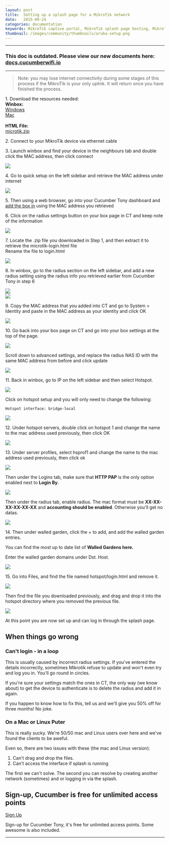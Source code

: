 ```yaml
---
layout: post
title:  Setting up a splash page for a MikroTik network
date:   2015-09-24
categories: documentation
keywords: MikroTik captive portal, MikroTik splash page hosting, MikroTik splash page not working, MikroTik splash page template, MikroTik splash page free, MikroTik splash page html
thumbnail: /images/community/thumbnails/aruba-setup.png
---
```


<hr>
<h3>This doc is outdated. Please view our new documents here:<br>
<a href="http://docs.cucumberwifi.io/article/106-mikrotik-splash-page-setup">docs.cucumberwifi.io</a></h3>
<hr>

>Note: you may lose internet connectivity during some stages of this process if the MikroTik is your only uplink. It will return once you have finished the process.


1\. Download the resources needed:<br>
**Winbox:** <br>
<a href="http://www.mikrotik.com/download">Windows</a> <br>
<a href="http://www.facchinibr.net/wp/29/05/2013/mikrotik-winbox-mac-osx-download/">Mac</a><br>
<br>
**HTML File:**<br>
<a href="http://www.cucumberwifi.io/downloads/microtik.zip">microtik.zip</a> <br>

2\. Connect to your MikroTik device via ethernet cable

3\. Launch winbox and find your device in the neighbours tab and double click the MAC address, then click connect

<div class="mdl-typography--text-center">
<img src="/images/community/tutorials/mikrotik/winbox-connect.png">
</div>

4\. Go to quick setup on the left sidebar and retrieve the MAC address under internet

<div class="mdl-typography--text-center">
<img src="/images/community/tutorials/mikrotik/winbox-mac.png">
</div>

5\. Then using a web browser, go into your Cucumber Tony dashboard and <a href="https://my.ctapp.io/?data-elevio-article=7107#/" class="dst">add the box in</a> using the MAC address you retrieved

6\. Click on the radius settings button on your box page in CT and keep note of the information

<div class="mdl-typography--text-center">
<img src="/images/community/tutorials/mikrotik/ct-radius.png">
</div>

7\. Locate the .zip file you downloaded in Step 1, and then extract it to retrieve the microtik-login.html file <br>
Rename the file to login.html

<div class="mdl-typography--text-center">
<img src="/images/community/tutorials/mikrotik/mikrotik-html.png">
</div>

8\. In winbox, go to the radius section on the left sidebar, and add a new radius setting using the radius info you retrieved earlier from Cucumber Tony in step 6

<div class="mdl-typography--text-center">
<img src="/images/community/tutorials/mikrotik/winbox-add-radius.png">
</div>
<div class="mdl-typography--text-center">
<img src="/images/community/tutorials/mikrotik/winbox-radius.png">
</div>

9\. Copy the MAC address that you added into CT and go to System > Identity and paste in the MAC address as your identity and click OK

<div class="mdl-typography--text-center">
<img src="/images/community/tutorials/mikrotik/winbox-identity.png">
</div>

10\. Go back into your box page on CT and go into your box settings at the top of the page.

<div class="mdl-typography--text-center">
<img src="/images/community/tutorials/mikrotik/ct-box-settings.png">
</div>

Scroll down to advanced settings, and replace the radius NAS ID with the same MAC address from before and click update

<div class="mdl-typography--text-center">
<img src="/images/community/tutorials/mikrotik/ct-nas.png">
</div>

11\. Back in winbox, go to IP on the left sidebar and then select Hotspot.

<div class="mdl-typography--text-center">
<img src="/images/community/tutorials/mikrotik/winbox-hotspot.png">
</div>

Click on hotspot setup and you will only need to change the following: <br>
```
Hotspot interface: bridge-local
```
<div class="mdl-typography--text-center">
<img src="/images/community/tutorials/mikrotik/winbox-interface.png">
</div>

12\. Under hotspot servers, double click on hotspot 1 and change the name to the mac address used previously, then click OK

<div class="mdl-typography--text-center">
<img src="/images/community/tutorials/mikrotik/hotspot-mac.png">
</div>

13\. Under server profiles, select hsprof1 and change the name to the mac address used previously, then click ok

<div class="mdl-typography--text-center">
<img src="/images/community/tutorials/mikrotik/server-mac.png">
</div>

Then under the Logins tab, make sure that **HTTP PAP** is the only option enabled next to **Login By**.

<div class="mdl-typography--text-center">
<img src="/images/community/tutorials/mikrotik/winbox-login.png">
</div>

Then under the radius tab, enable radius. The mac format must be **XX-XX-XX-XX-XX-XX** and **accounting should be enabled**. Otherwise you'll get no datas.

<div class="mdl-typography--text-center">
<img src="/images/community/tutorials/mikrotik/winbox-accounting.png">
</div>

14\. Then under walled garden, click the + to add, and add the walled garden entries.

You can find the most up to date list of <b><span data-elevio-article="18499">Walled Gardens here.</span></b>

Enter the walled garden domains under Dst. Host.

<div class="mdl-typography--text-center">
<img src="/images/community/tutorials/mikrotik/winbox-walledgarden.png">
</div>

15\. Go into Files, and find the file named hotspot/login.html and remove it.

<div class="mdl-typography--text-center">
<img src="/images/community/tutorials/mikrotik/winbox-html.png">
</div>

Then find the file you downloaded previously, and drag and drop it into the hotspot directory where you removed the previous file.

<div class="mdl-typography--text-center">
<img src="/images/community/tutorials/mikrotik/replace-html.png">
</div>

At this point you are now set up and can log in through the splash page.

## When things go wrong

### Can't login - in a loop

This is usually caused by incorrect radius settings. If you've entered the details incorrectly, sometimes Mikrotik refuse to update and won't even try and log you in. You'll go round in circles.

If you're sure your settings match the ones in CT, the only way (we know about) to get the device to authenticate is to delete the radius and add it in again.

If you happen to know how to fix this, tell us and we'll give you 50% off for three months! No joke.

### On a Mac or Linux Puter

This is really sucky. We're 50/50 mac and Linux users over here and we've found the clients to be aweful.

Even so, there are two issues with these (the mac and Linux version):

1. Can't drag and drop the files.
2. Can't access the interface if splash is running

The first we can't solve. The second you can resolve by creating another network (sometimes) and or logging in via the splash.

## Sign-up, Cucumber is free for unlimited access points

<a href="https://my.ctapp.io/#/create" class="button success dst">Sign Up</a>

Sign-up for Cucumber Tony, it's free for unlimited access points. Some awesome is also included.


<hr>
